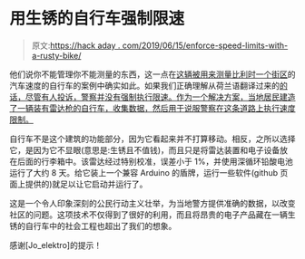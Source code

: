 # 用生锈的自行车强制限速

> 原文:[https://hack aday . com/2019/06/15/enforce-speed-limits-with-a-rusty-bike/](https://hackaday.com/2019/06/15/enforce-speed-limits-with-a-rusty-bike/)

他们说你不能管理你不能测量的东西，这一点在[这辆被用来测量比利时一个街区](https://github.com/aliekens/flitsfiets)的汽车速度的自行车的案例中确实如此。如果我们正确理解从荷兰语翻译过来的[的话，尽管有人投诉，警察并没有强制执行限速。作为一个解决方案，当地居民建造了一辆装有雷达枪的自行车，收集数据，然后用于说服警察在这条道路上执行速度限制。](https://translate.googleusercontent.com/translate_c?depth=1&rurl=translate.google.com&sl=nl&sp=nmt4&tl=en&u=https://github.com/aliekens/flitsfiets&xid=17259,15700023,15700186,15700191,15700256,15700259&usg=ALkJrhjru44_uqNblSxPXNCOyOa3xy-xNA)

自行车不是这个建筑的功能部分，因为它看起来并不打算移动。相反，之所以选择它，是因为它不显眼(意思是:生锈且不值钱)，而且只是将雷达装置和电子设备放在后面的行李箱中。该雷达经过特别校准，误差小于 1%，并使用深循环铅酸电池运行了大约 8 天。给它装上一个兼容 Arduino 的盾牌，运行一些软件(github 页面上提供的)就足以让它启动并运行了。

这是一个令人印象深刻的公民行动主义壮举，为当地警方提供准确的数据，以改变社区的问题。这项技术不仅得到了很好的利用，而且将昂贵的电子产品藏在一辆生锈的自行车中的社会工程也超出了我们的想象。

感谢[Jo_elektro]的提示！